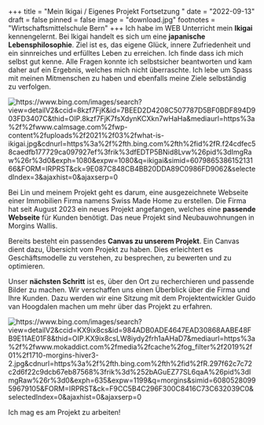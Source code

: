 +++
title = "Mein Ikigai / Eigenes Projekt Fortsetzung "
date = "2022-09-13"
draft = false
pinned = false
image = "download.jpg"
footnotes = "W﻿irtschaftsmittelschule Bern"
+++
I﻿ch habe im WEB Unterricht mein **Ikigai** kennengelernt. Bei Ikigai handelt es sich um eine **japanische Lebensphilosophie**. Ziel ist es, das eigene Glück, innere Zufriedenheit und ein sinnreiches und erfülltes Leben zu erreichen. Ich finde dass ich mich selbst gut kenne. Alle Fragen konnte ich selbstsicher beantworten und kam daher auf ein Ergebnis, welches mich nicht überraschte. Ich lebe um Spass mit meinen Mitmenschen zu haben und ebenfalls meine Ziele selbständig zu verfolgen. 

![https://www.bing.com/images/search?view=detailV2&ccid=8kzf7FjK&id=7BEED2D4208C507787D5BF0BDF894D903FD3407C&thid=OIP.8kzf7FjK7fsXdynKCXkn7wHaHa&mediaurl=https%3a%2f%2fwww.calmsage.com%2fwp-content%2fuploads%2f2021%2f03%2fwhat-is-ikigai.jpg&cdnurl=https%3a%2f%2fth.bing.com%2fth%2fid%2fR.f24cdfec58caedfb177729ca097927ef%3frik%3dfEDTP5BNid8Lvw%26pid%3dImgRaw%26r%3d0&exph=1080&expw=1080&q=ikigai&simid=607986538615213166&FORM=IRPRST&ck=9E087C848CB4BB20DDA89C0986FD9062&selectedIndex=3&ajaxhist=0&ajaxserp=0 ](https://th.bing.com/th/id/OIP.8kzf7FjK7fsXdynKCXkn7wHaHa?w=192&h=192&c=7&r=0&o=5&dpr=1.5&pid=1.7 "Vorlage Ikigai Model")

Bei Lin und meinem Projekt geht es darum, eine ausgezeichnete Webseite einer Immobilien Firma namens Swiss Made Home zu erstellen. Die Firma hat seit August 2023 ein neues Projekt angefangen, welches eine **passende Webseite** für Kunden benötigt. Das neue Projekt sind Neubauwohnungen in Morgins Wallis.

B﻿ereits besteht ein passendes **Canvas zu unserem Projekt**. Ein Canvas dient dazu, Übersicht vom Projekt zu haben. Dies erleichtert es Geschäftsmodelle zu verstehen, zu besprechen, zu bewerten und zu optimieren.

Unser **nächsten Schritt** ist es, über den Ort zu recherchieren und passende Bilder zu machen. Wir verschaffen uns einen Überblick über die Firma und Ihre Kunden. Dazu werden wir eine Sitzung mit dem Projektentwickler Guido van Hoogdalen machen um mehr über das Projekt zu erfahren.

![https://www.bing.com/images/search?view=detailV2&ccid=KX9ix8cs&id=984ADB0ADE4647EAD30868AABE48FB9E11AE01F8&thid=OIP.KX9ix8csLW8iydy2frh1aAHaD7&mediaurl=https%3a%2f%2fwww.mokaddict.com%2fmedia%2fcache%2fog_filter%2f2019%2f01%2f1710-morgins-hiver3-2.jpg&cdnurl=https%3a%2f%2fth.bing.com%2fth%2fid%2fR.297f62c7c72c2d6f22c9dcb67eb87568%3frik%3d%252bAGuEZ77SL6qaA%26pid%3dImgRaw%26r%3d0&exph=635&expw=1199&q=morgins&simid=608052809959679105&FORM=IRPRST&ck=F9CC5B4C296F300C8416C73C632039C0&selectedIndex=0&ajaxhist=0&ajaxserp=0 ](download.jpg "Morgins im Winter")

I﻿ch mag es am Projekt zu arbeiten!